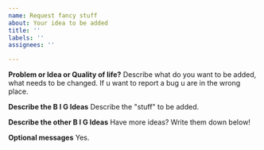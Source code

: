 ```yaml
---
name: Request fancy stuff
about: Your idea to be added
title: ''
labels: ''
assignees: ''

---
```


**Problem or Idea or Quality of life?**
Describe what do you want to be added, what needs to be changed.
If u want to report a bug u are in the wrong place.

**Describe the B I G Ideas**
Describe the "stuff" to be added.

**Describe the other B I G Ideas**
Have more ideas? Write them down below!

**Optional messages**
Yes.
